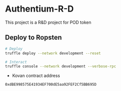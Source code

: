 # Authentium-R-D
This project is a R&amp;D project for POD token


## Deploy to Ropsten

```bash
# Deploy
truffle deploy --network development --reset

# Interact
truffle console --network development --verbose-rpc
```

- Kovan contract address
```text
0xdBE998575E41934EF700dE5aa92FEF2Cf5BB695D
```
